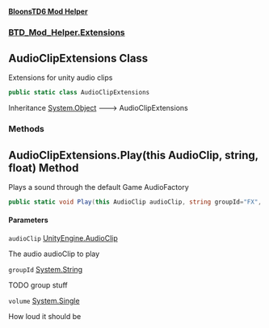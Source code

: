 #### [BloonsTD6 Mod Helper](README.md 'README')
### [BTD_Mod_Helper.Extensions](README.md#BTD_Mod_Helper.Extensions 'BTD_Mod_Helper.Extensions')

## AudioClipExtensions Class

Extensions for unity audio clips

```csharp
public static class AudioClipExtensions
```

Inheritance [System.Object](https://docs.microsoft.com/en-us/dotnet/api/System.Object 'System.Object') &#129106; AudioClipExtensions
### Methods

<a name='BTD_Mod_Helper.Extensions.AudioClipExtensions.Play(thisAudioClip,string,float)'></a>

## AudioClipExtensions.Play(this AudioClip, string, float) Method

Plays a sound through the default Game AudioFactory

```csharp
public static void Play(this AudioClip audioClip, string groupId="FX", float volume=1f);
```
#### Parameters

<a name='BTD_Mod_Helper.Extensions.AudioClipExtensions.Play(thisAudioClip,string,float).audioClip'></a>

`audioClip` [UnityEngine.AudioClip](https://docs.microsoft.com/en-us/dotnet/api/UnityEngine.AudioClip 'UnityEngine.AudioClip')

The audio audioClip to play

<a name='BTD_Mod_Helper.Extensions.AudioClipExtensions.Play(thisAudioClip,string,float).groupId'></a>

`groupId` [System.String](https://docs.microsoft.com/en-us/dotnet/api/System.String 'System.String')

TODO group stuff

<a name='BTD_Mod_Helper.Extensions.AudioClipExtensions.Play(thisAudioClip,string,float).volume'></a>

`volume` [System.Single](https://docs.microsoft.com/en-us/dotnet/api/System.Single 'System.Single')

How loud it should be